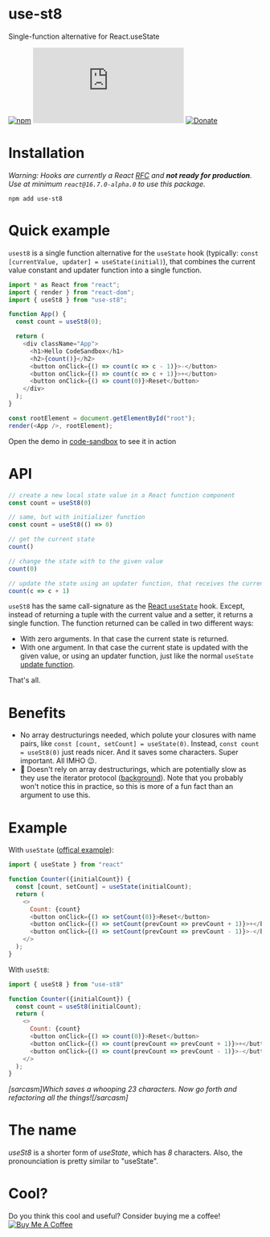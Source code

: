 # use-st8

Single-function alternative for React.useState


[![npm](https://img.shields.io/npm/v/use-st8.svg)](https://www.npmjs.com/package/use-st8) [![size](http://img.badgesize.io/https://unpkg.com/use-st8@0.0.1/lib/index.mjs?compression=gzip)](http://img.badgesize.io/https://unpkg.com/use-st8@0.0.1/lib/index.mjs) [![Donate](https://img.shields.io/badge/Donate-PayPal-green.svg)](https://www.paypal.me/michelweststrate)

# Installation

_Warning: Hooks are currently a React [RFC](https://github.com/reactjs/rfcs/pull/68) and **not ready for production**. Use at minimum `react@16.7.0-alpha.0` to use this package._

`npm add use-st8`

# Quick example

`usest8` is a single function alternative for the `useState` hook (typically: `const [currentValue, updater] = useState(initial)`), that combines the current value constant and updater function into a single function.

```javascript
import * as React from "react";
import { render } from "react-dom";
import { useSt8 } from "use-st8";

function App() {
  const count = useSt8(0);

  return (
    <div className="App">
      <h1>Hello CodeSandbox</h1>
      <h2>{count()}</h2>
      <button onClick={() => count(c => c - 1)}>-</button>
      <button onClick={() => count(c => c + 1)}>+</button>
      <button onClick={() => count(0)}>Reset</button>
    </div>
  );
}

const rootElement = document.getElementById("root");
render(<App />, rootElement);
```

Open the demo in [code-sandbox](https://codesandbox.io/s/q9q7yrxjkj) to see it in action

# API

```javascript
// create a new local state value in a React function component
const count = useSt8(0)

// same, but with initializer function
const count = useSt8(() => 0)

// get the current state
count() 

// change the state with to the given value
count(0)

// update the state using an updater function, that receives the current state and returns the next one
count(c => c + 1)
```

`useSt8` has the same call-signature as the [React `useState`](https://reactjs.org/docs/hooks-state.html) hook. 
Except, instead of returning a tuple with the current value and a setter, it returns a single function.
The function returned can be called in two different ways:
* With zero arguments. In that case the current state is returned.
* With one argument. In that case the current state is updated with the given value, or using an updater function, just like the normal `useState` [update function](https://reactjs.org/docs/hooks-reference.html#functional-updates).

That's all.

# Benefits

* No array destructurings needed, which polute your closures with name pairs, like `const [count, setCount] = useState(0)`. Instead, `const count = useSt8(0)` just reads nicer. And it saves some characters. Super important. All IMHO 😉.
* 🚀 Doesn't rely on array destructurings, which are potentially slow as they use the iterator protocol ([background](https://docs.google.com/document/d/1hWb-lQW4NSG9yRpyyiAA_9Ktytd5lypLnVLhPX9vamE/edit)). Note that you probably won't notice this in practice, so this is more of a fun fact than an argument to use this. 

# Example

With `useState` ([offical example](https://reactjs.org/docs/hooks-reference.html#functional-updates)):

```javascript
import { useState } from "react"

function Counter({initialCount}) {
  const [count, setCount] = useState(initialCount);
  return (
    <>
      Count: {count}
      <button onClick={() => setCount(0)}>Reset</button>
      <button onClick={() => setCount(prevCount => prevCount + 1)}>+</button>
      <button onClick={() => setCount(prevCount => prevCount - 1)}>-</button>
    </>
  );
}
```

With `useSt8`:

```javascript
import { useSt8 } from "use-st8"

function Counter({initialCount}) {
  const count = useSt8(initialCount);
  return (
    <>
      Count: {count}
      <button onClick={() => count(0)}>Reset</button>
      <button onClick={() => count(prevCount => prevCount + 1)}>+</button>
      <button onClick={() => count(prevCount => prevCount - 1)}>-</button>
    </>
  );
}
```

_[sarcasm]Which saves a whooping 23 characters. Now go forth and refactoring all the things![/sarcasm]_

# The name

_useSt8_ is a shorter form of _useState_, which has _8_ characters. Also, the pronounciation is pretty similar to "useState".

# Cool?

Do you think this cool and useful? Consider buying me a coffee!<br/><a href="https://www.buymeacoffee.com/mweststrate" target="_blank"><img src="https://www.buymeacoffee.com/assets/img/custom_images/orange_img.png" alt="Buy Me A Coffee" style="height: auto !important;width: auto !important;" ></a>